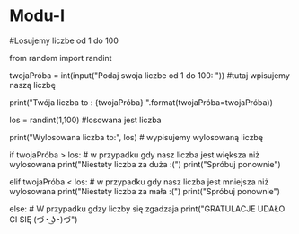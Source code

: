 # Modu-I
#Losujemy liczbe od 1 do 100

from random import randint

twojaPróba = int(input("Podaj swoja liczbe od 1 do 100: ")) #tutaj wpisujemy naszą liczbę

print("Twója liczba to : {twojaPróba} ".format(twojaPróba=twojaPróba))

los = randint(1,100) #losowana jest liczba

print("Wylosowana liczba to:", los) # wypisujemy wylosowaną liczbę

if twojaPróba > los:   # w przypadku gdy nasz liczba jest większa niż wylosowana
    print("Niestety liczba za duża :(")
    print("Spróbuj ponownie")

elif twojaPróba < los:   # w przypadku gdy nasz liczba jest mniejsza niż wylosowana
    print("Niestety liczba za mała :(")
    print("Spróbuj ponownie")

else:   # W przypadku gdzy liczby się zgadzaja
    print("GRATULACJE UDAŁO CI SIĘ (づ◔ ͜ʖ◔)づ")
